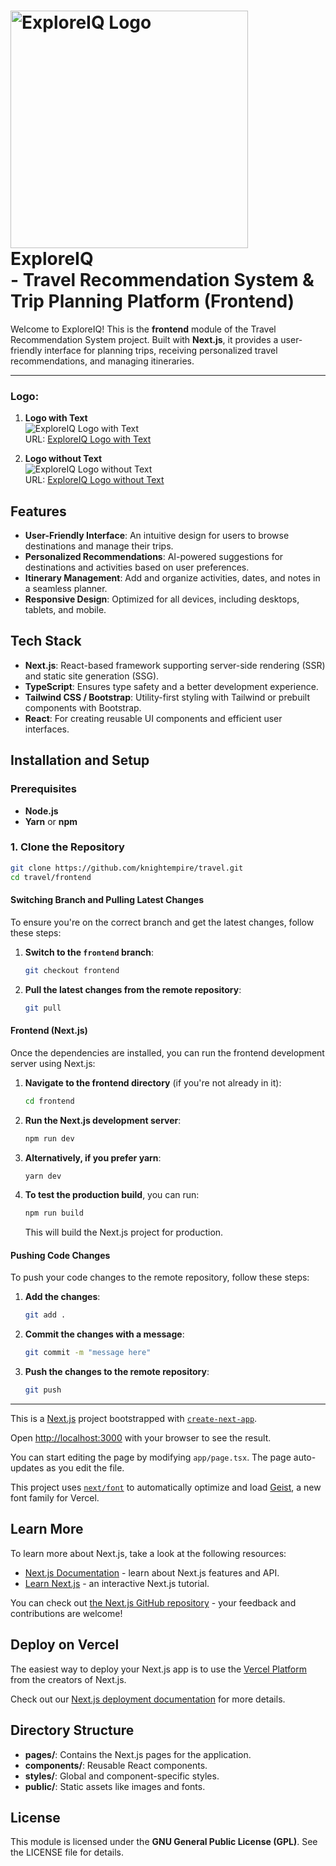 # <img src="https://i.imgur.com/56G0Rat.png" alt="ExploreIQ Logo" width="380" />  <br> ExploreIQ  <br> - Travel Recommendation System & Trip Planning Platform (Frontend)

Welcome to ExploreIQ! This is the **frontend** module of the Travel Recommendation System project. Built with **Next.js**, it provides a user-friendly interface for planning trips, receiving personalized travel recommendations, and managing itineraries.

---



### Logo:
1. **Logo with Text**  
   ![ExploreIQ Logo with Text](https://i.imgur.com/56G0Rat.png)  
   URL: [ExploreIQ Logo with Text](https://i.imgur.com/56G0Rat.png)

2. **Logo without Text**   
   ![ExploreIQ Logo without Text](https://i.imgur.com/0CiG9sS.png)  
   URL: [ExploreIQ Logo without Text](https://i.imgur.com/0CiG9sS.png)

## Features

- **User-Friendly Interface**: An intuitive design for users to browse destinations and manage their trips.
- **Personalized Recommendations**: AI-powered suggestions for destinations and activities based on user preferences.
- **Itinerary Management**: Add and organize activities, dates, and notes in a seamless planner.
- **Responsive Design**: Optimized for all devices, including desktops, tablets, and mobile.

## Tech Stack

- **Next.js**: React-based framework supporting server-side rendering (SSR) and static site generation (SSG).
- **TypeScript**: Ensures type safety and a better development experience.
- **Tailwind CSS / Bootstrap**: Utility-first styling with Tailwind or prebuilt components with Bootstrap.
- **React**: For creating reusable UI components and efficient user interfaces.

## Installation and Setup

### Prerequisites

- **Node.js** 
- **Yarn** or **npm**

### 1. Clone the Repository

```bash
git clone https://github.com/knightempire/travel.git
cd travel/frontend
```
#### Switching Branch and Pulling Latest Changes

To ensure you're on the correct branch and get the latest changes, follow these steps:

1. **Switch to the `frontend` branch**:
    ```bash
    git checkout frontend
    ```

2. **Pull the latest changes from the remote repository**:
    ```bash
    git pull
    ```

#### Frontend (Next.js)

Once the dependencies are installed, you can run the frontend development server using Next.js:

1. **Navigate to the frontend directory** (if you're not already in it):
    ```bash
    cd frontend
    ```

2. **Run the Next.js development server**:
    ```bash
    npm run dev
    ```

3. **Alternatively, if you prefer yarn**:
    ```bash
    yarn dev
    ```

4. **To test the production build**, you can run:
    ```bash
    npm run build
    ```
    This will build the Next.js project for production.





#### Pushing Code Changes

To push your code changes to the remote repository, follow these steps:

1. **Add the changes**:
    ```bash
    git add .
    ```

2. **Commit the changes with a message**:
    ```bash
    git commit -m "message here"
    ```

3. **Push the changes to the remote repository**:
    ```bash
    git push
    ```

---

This is a [Next.js](https://nextjs.org) project bootstrapped with [`create-next-app`](https://nextjs.org/docs/app/api-reference/cli/create-next-app).

Open [http://localhost:3000](http://localhost:3000) with your browser to see the result.

You can start editing the page by modifying `app/page.tsx`. The page auto-updates as you edit the file.

This project uses [`next/font`](https://nextjs.org/docs/app/building-your-application/optimizing/fonts) to automatically optimize and load [Geist](https://vercel.com/font), a new font family for Vercel.

## Learn More

To learn more about Next.js, take a look at the following resources:

- [Next.js Documentation](https://nextjs.org/docs) - learn about Next.js features and API.
- [Learn Next.js](https://nextjs.org/learn) - an interactive Next.js tutorial.

You can check out [the Next.js GitHub repository](https://github.com/vercel/next.js) - your feedback and contributions are welcome!

## Deploy on Vercel

The easiest way to deploy your Next.js app is to use the [Vercel Platform](https://vercel.com/new?utm_medium=default-template&filter=next.js&utm_source=create-next-app&utm_campaign=create-next-app-readme) from the creators of Next.js.

Check out our [Next.js deployment documentation](https://nextjs.org/docs/app/building-your-application/deploying) for more details.



## Directory Structure

- **pages/**: Contains the Next.js pages for the application.
- **components/**: Reusable React components.
- **styles/**: Global and component-specific styles.
- **public/**: Static assets like images and fonts.

## License

This module is licensed under the **GNU General Public License (GPL)**. See the LICENSE file for details.
